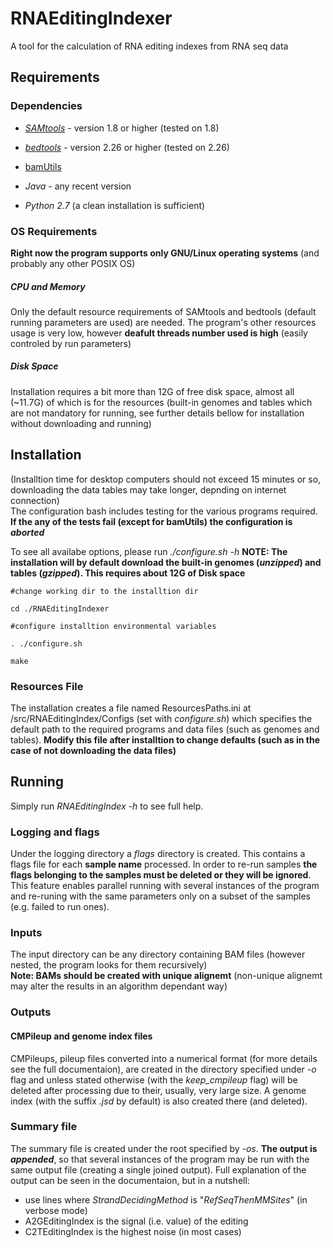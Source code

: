 # RNAEditingIndexer
A tool for the calculation of RNA editing indexes from RNA seq data

## Requirements
### Dependencies
- _[SAMtools](http://samtools.sourceforge.net/)_ - version 1.8 or higher (tested on 1.8)
- _[bedtools](https://bedtools.readthedocs.io/en/latest)_ - version 2.26 or higher (tested on 2.26)
- [bamUtils](https://genome.sph.umich.edu/wiki/BamUtil)

- _Java_ - any recent version
- _Python 2.7_ (a clean installation is sufficient)
### OS Requirements
**Right now the program supports only GNU/Linux operating systems** (and probably any other POSIX OS)

##### CPU and Memory
Only the default resource requirements of SAMtools and bedtools (default running parameters are used) are needed. The program's other resources usage is very low, however **deafult threads number used is high** (easily controled by run parameters)

##### Disk Space
Installation requires a bit more than 12G of free disk space, almost all (~11.7G) of which is for the resources (built-in genomes and tables which are not mandatory for running, see further details bellow for installation without downloading and running)

## Installation
(Installtion time for desktop computers should not exceed 15 minutes or so, downloading the data tables may take longer, depnding on internet connection)  
The configuration bash includes testing for the various programs required. **If the any of the tests fail (except for bamUtils) the configuration is _aborted_**

To see all availabe options, please run *./configure.sh -h*
**NOTE: The installation will by default download the built-in genomes (_unzipped_) and tables (_gzipped_). This requires about 12G of Disk space**

```
#change working dir to the installtion dir

cd ./RNAEditingIndexer

#configure installtion environmental variables

. ./configure.sh

make
```

### Resources File
The installation creates a file named ResourcesPaths.ini at <install dir>/src/RNAEditingIndex/Configs (set with *configure.sh*) which specifies the default path to the required programs and data files (such as genomes and tables). **Modify this file after installtion to change defaults (such as in the case of not downloading the data files)**

## Running
Simply run _RNAEditingIndex -h_  to see full help.

### Logging and flags
Under the logging directory a _flags_ directory is created. This contains a flags file for each **sample name** processed. In order to re-run samples **the flags belonging to the samples must be deleted or they will be ignored**. This feature enables parallel running with several instances of the program and re-runing with the same parameters only on a subset of the samples (e.g. failed to run ones).

### Inputs
The input directory can be any directory containing BAM files (however nested, the program looks for them recursively)  
**Note: BAMs should be created with unique alignemt** (non-unique alignemt may alter the results in an algorithm dependant way)

### Outputs
#### CMPileup and genome index files
CMPileups, pileup files converted into a numerical format (for more details see the full documentaion), are created in the directory specified under _-o_ flag and unless stated otherwise (with the _keep_cmpileup_ flag) will be deleted after processing due to their, usually, very large size. A genome index (with the suffix _.jsd_ by default) is also created there (and deleted).

### Summary file
The summary file is created under the root specified by _-os_. **The output is _appended_**, so that several instances of the program may be run with the same output file (creating a single joined output).
Full explanation of the output can be seen in the documentaion, but in a nutshell:
  - use lines where _StrandDecidingMethod_ is "_RefSeqThenMMSites_" (in verbose mode)
  - A2GEditingIndex is the signal (i.e. value) of the editing
  - C2TEditingIndex is the highest noise (in most cases)
